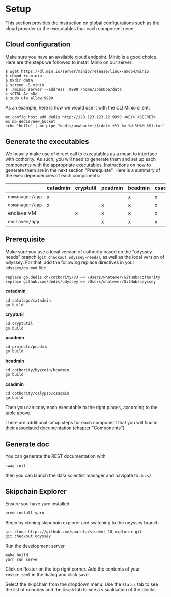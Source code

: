 # Setup

This section provides the instruction on global configurations such as
the cloud provider or the executables that each component need.

## Cloud configuration

Make sure you have an available cloud endpoint. Minio is a good choice.
Here are the steps we followed to install Minio on our server:

```
$ wget https://dl.min.io/server/minio/release/linux-amd64/minio
$ chmod +x minio
$ mkdir data
$ screen -S minio
$ ./minio server --address :9990 /home/JohnDoe/data
> <CTRL A> <D>
$ sudo ufw allow 9990
```

As an example, here is how we would use it with the CLI Minio client:

```
mc config host add dedis http://123.123.123.12:9990 <KEY> <SECRET>
mc mb dedis/new_bucket
echo "hello" | mc pipe "dedis/newbucket/$(date +%Y-%m-%d-%H%M-%S).txt"
```

## Generate the executables

We heavily make use of direct call to executables as a mean to interface
with cothority. As such, you will need to generate them and set up each
components with the appropriate executables. Instructions on how to
generate them are in the next section "Prerequiste". Here is a summary
of the exec dependencies of each components:

|               |catadmin|cryptutil|pcadmin|bcadmin|csadmin|
|---------------|--------|---------|-------|-------|-------|
|`domanager/app`| x      |         |       | x     | x     |
|`dsmanager/app`| x      |         | x     | x     | x     |
|enclave VM     |        | x       | x     | x     | x     |
|`enclavem/app` |        |         | x     | x     | x     |


## Prerequisite

Make sure you use a local version of cothority based on the
"odyssey-needs" branch (`git checkout odyssey-needs`), as well as the
local version of odyssey. For that, add the following replace directives
in your `odyssey/go.mod` file:

```
replace go.dedis.ch/cothority/v3 => /Users/whatever/GitHub/cothority
replace github.com/dedis/odyssey => /Users/whatever/GitHub/odyssey
```

**catadmin**

```
cd catalogc/catadmin
go build
```

**cryptutil**

```
cd cryptutil
go build
```

**pcadmin**

```
cd projectc/pcadmin
go build
```

**bcadmin**

```
cd cothority/byzcoin/bcadmin
go build
```

**csadmin**

```
cd cothority/calypso/csadmin
go build
```

Then you can copy each executable to the right places, according to the
table above.

There are additional setup steps for each component that you will find
in their associated documentation (chapter "Components").

## Generate doc

You can generate the REST documentation with

```bash
swag init
```

then you can launch the data scientist manager and navigate to `docs/`.

## Skipchain Explorer

Ensure you have `yarn` installed

```
brew install yarn
```

Begin by cloning skipchain explorer and switching to the odyssey branch

```
git clone https://github.com/gnarula/student_18_explorer.git
git checkout odyssey
```

Run the development server

```
make build
yarn run serve
```

Click on Roster on the top right corner. Add the contents of your `roster.toml` in the dialog and click save.

Select the skipchain from the dropdown menu. Use the `Status` tab to see the list of conodes and the `Graph` tab to see a visualisation of the blocks.
